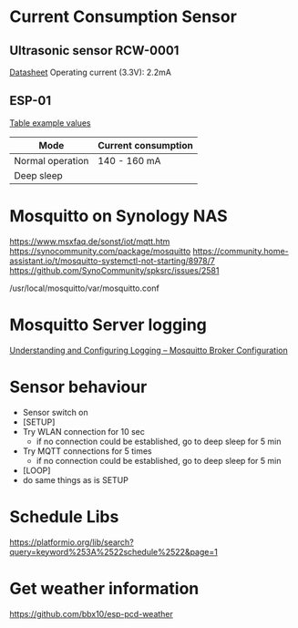 # Current Consumption Sensor

## Ultrasonic sensor RCW-0001
[Datasheet](https://www.cytron.io/p-rcw-0001-micro-ultrasonic-range)
Operating current (3.3V): 2.2mA

## ESP-01
[Table example values](https://www.dinotools.de/2015/07/14/esp8266-01-power-consumption)


| Mode              | Current consumption |
|-------------------|---------------------|
| Normal operation  | 140 - 160 mA        |
| Deep sleep        |                     |


# Mosquitto on Synology NAS

https://www.msxfaq.de/sonst/iot/mqtt.htm
https://synocommunity.com/package/mosquitto
https://community.home-assistant.io/t/mosquitto-systemctl-not-starting/8978/7
https://github.com/SynoCommunity/spksrc/issues/2581


/usr/local/mosquitto/var/mosquitto.conf

# Mosquitto Server logging

[Understanding and Configuring Logging – Mosquitto Broker Configuration](http://www.steves-internet-guide.com/mosquitto-logging/)

# Sensor behaviour

- Sensor switch on
- [SETUP]
- Try WLAN connection for 10 sec
  - if no connection could be established, go to deep sleep for 5 min
- Try MQTT connections for 5 times
  - if no connection could be established, go to deep sleep for 5 min
- [LOOP]
- do same things as is SETUP

# Schedule Libs

https://platformio.org/lib/search?query=keyword%253A%2522schedule%2522&page=1

# Get weather information

https://github.com/bbx10/esp-pcd-weather